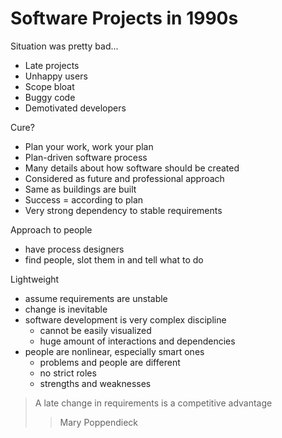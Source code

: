 # Software Projects in 1990s

Situation was pretty bad...
- Late projects
- Unhappy users
- Scope bloat
- Buggy code
- Demotivated developers

Cure?
- Plan your work, work your plan
- Plan-driven software process
- Many details about how software should be created
- Considered as future and professional approach
- Same as buildings are built
- Success = according to plan
- Very strong dependency to stable requirements

Approach to people
- have process designers
- find people, slot them in and tell what to do

Lightweight
- assume requirements are unstable
- change is inevitable
- software development is very complex discipline
  - cannot be easily visualized
  - huge amount of interactions and dependencies
- people are nonlinear, especially smart ones
  - problems and people are different
  - no strict roles
  - strengths and weaknesses

> A late change in requirements is a competitive advantage
>> Mary Poppendieck